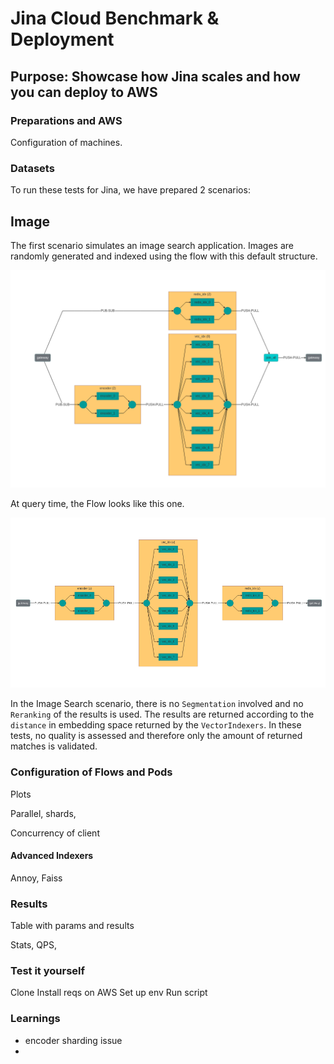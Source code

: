 # Jina Cloud Benchmark & Deployment

[comment]: <> (TODO how do we sell this?)

## Purpose: Showcase how Jina scales and how you can deploy to AWS

### Preparations and AWS

Configuration of machines.

### Datasets

To run these tests for Jina, we have prepared 2 scenarios:

## Image

The first scenario simulates an image search application. Images are randomly generated and indexed using the flow with this
default structure.

![Image Index Flow](image_index_flow.png)

At query time, the Flow looks like this one.

![Image Query Flow](image_query_flow.png)

In the Image Search scenario, there is no `Segmentation` involved and no `Reranking` of the results is used.
The results are returned according to the `distance` in embedding space returned by the `VectorIndexers`. In these tests,
no quality is assessed and therefore only the amount of returned matches is validated.


### Configuration of Flows and Pods

Plots

Parallel, shards, 

Concurrency of client

#### Advanced Indexers

Annoy, Faiss

### Results

Table with params and results

Stats, QPS, 

### Test it yourself

Clone
Install reqs on AWS
Set up env
Run script

### Learnings

- encoder sharding issue
- 